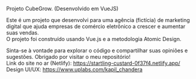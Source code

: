 Projeto CubeGrow. (Desenvolvido em VueJS)

Este é um projeto que desenvolvi para uma agência (fictícia) de marketing digital que ajuda empresas de comércio eletrônico a crescer e aumentar suas vendas. <br />
O projeto foi construído usando Vue.js e a metodologia Atomic Design.

Sinta-se à vontade para explorar o código e compartilhar suas opiniões e sugestões. Obrigado por visitar o meu repositório! <br />
Link do site no ar (Netlify): https://startling-custard-0f37f4.netlify.app/ <br />
Design UI/UX: https://www.uplabs.com/kapil_chandera 
